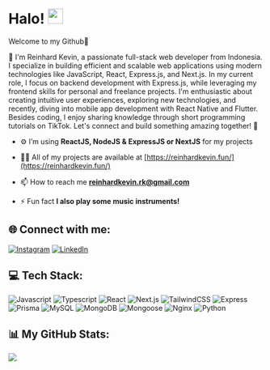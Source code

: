 # Halo! <img src="https://media.giphy.com/media/hvRJCLFzcasrR4ia7z/giphy.gif" width="30px">
Welcome to my Github🤘

👋 I'm Reinhard Kevin, a passionate full-stack web developer from Indonesia. I specialize in building efficient and scalable web applications using modern technologies like JavaScript, React, Express.js, and Next.js. In my current role, I focus on backend development with Express.js, while leveraging my frontend skills for personal and freelance projects. I'm enthusiastic about creating intuitive user experiences, exploring new technologies, and recently, diving into mobile app development with React Native and Flutter. Besides coding, I enjoy sharing knowledge through short programming tutorials on TikTok. Let's connect and build something amazing together! 🚀

- ⚙️ I’m using **ReactJS, NodeJS & ExpressJS or NextJS** for my projects

- 👨‍💻 All of my projects are available at [https://reinhardkevin.fun/](https://reinhardkevin.fun/)

- 📫 How to reach me **reinhardkevin.rk@gmail.com**

- ⚡ Fun fact **I also play some music instruments!**

## 🌐 Connect with me:
[![Instagram](https://img.shields.io/badge/Instagram-%23E4405F.svg?style=for-the-badge&logo=instagram&logoColor=white)](https://instagram.com/reinhaaard13) [![LinkedIn](https://img.shields.io/badge/LinkedIn-%230077B5.svg?style=for-the-badge&logo=linkedin&logoColor=white)](https://linkedin.com/in/reinhaaard13) 

## 💻 Tech Stack:
![Javascript](https://img.shields.io/badge/Javascript-c9a400?style=for-the-badge&logo=Javascript&logoColor=white) ![Typescript](https://img.shields.io/badge/Typescript-003c8a?style=for-the-badge&logo=Typescript&logoColor=white) ![React](https://img.shields.io/badge/React-00b1d9?style=for-the-badge&logo=React&logoColor=white) ![Next.js](https://img.shields.io/badge/Next.js-292929?style=for-the-badge&logo=Next.js&logoColor=white) ![TailwindCSS](https://img.shields.io/badge/TailwindCSS-24c3d1?style=for-the-badge&logo=TailwindCSS&logoColor=white) ![Express](https://img.shields.io/badge/Express-262626?style=for-the-badge&logo=Express&logoColor=white) ![Prisma](https://img.shields.io/badge/Prisma-3b3b3b?style=for-the-badge&logo=Prisma&logoColor=white) ![MySQL](https://img.shields.io/badge/MySQL-e66c02?style=for-the-badge&logo=MySQL&logoColor=white) ![MongoDB](https://img.shields.io/badge/MongoDB-00943e?style=for-the-badge&logo=MongoDB&logoColor=white) ![Mongoose](https://img.shields.io/badge/Mongoose-b3190e?style=for-the-badge&logo=Mongoose&logoColor=white) ![Nginx](https://img.shields.io/badge/Nginx-069912?style=for-the-badge&logo=Nginx&logoColor=white) ![Python](https://img.shields.io/badge/Python-0b088c?style=for-the-badge&logo=Python&logoColor=white)

## 📊 My GitHub Stats:
![](https://github-readme-stats.vercel.app/api?username=reinhaaard13&theme=react&hide_border=false&include_all_commits=false&count_private=true&layout=compact)
